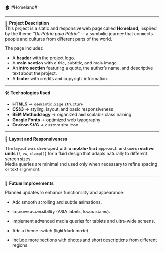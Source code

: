 🏠 #Homeland#

---

📌 **Project Description**  
This project is a static and responsive web page called **Homeland**, inspired by the theme _“De Pátria para Pátria”_ — a symbolic journey that connects people and cultures from different parts of the world.

The page includes:

- A **header** with the project logo.
- A **main section** with a title, subtitle, and main image.
- An **intro section** featuring a quote, the author’s name, and descriptive text about the project.
- A **footer** with credits and copyright information.

---

🛠️ **Technologies Used**

- **HTML5** → semantic page structure
- **CSS3** → styling, layout, and basic responsiveness
- **BEM Methodology** → organized and scalable class naming
- **Google Fonts** → optimized web typography
- **Favicon SVG** → custom site icon

---

🎨 **Layout and Responsiveness**

The layout was developed with a **mobile-first** approach and uses **relative units** (`%`, `vw`, `clamp()`) for a fluid design that adapts naturally to different screen sizes.  
Media queries are minimal and used only when necessary to refine spacing or text alignment.

---

🔧 **Future Improvements**

Planned updates to enhance functionality and appearance:

- Add smooth scrolling and subtle animations.

- Improve accessibility (ARIA labels, focus states).

- Implement advanced media queries for tablets and ultra-wide screens.

- Add a theme switch (light/dark mode).

- Include more sections with photos and short descriptions from different regions.
